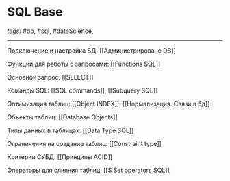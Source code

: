 # SQL Base
*tegs:* #db, #sql, #dataScience, 

---

Подключение и настройка БД: [[Администрироване DB]]

Функции для работы с запросами: [[Functions SQL]]

Основной запрос: [[SELECT]]

Команды SQL: [[SQL commands]], [[Subquery SQL]]

Оптимизация таблиц: [[Object INDEX]], [[Нормализация. Связи в бд]]

Объекты таблиц: [[Database Objects]]

Типы данных в таблицах: [[Data Type SQL]]

Ограничения на создание таблиц: [[Constraint type]]

Критерии СУБД: [[Принципы ACID]]

Операторы для слияния таблиц: [[$ Set operators SQL]]

